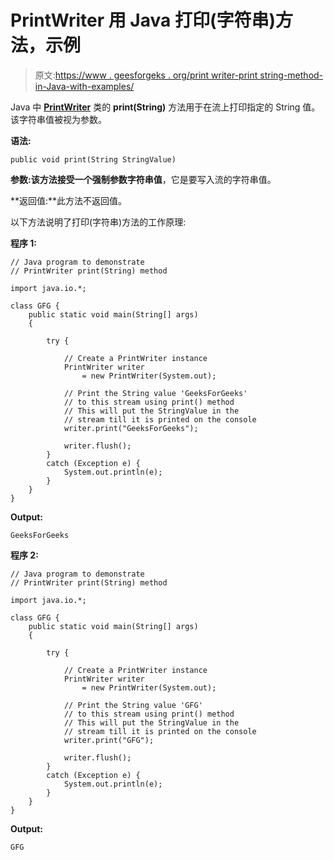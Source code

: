 # PrintWriter 用 Java 打印(字符串)方法，示例

> 原文:[https://www . geesforgeks . org/print writer-print string-method-in-Java-with-examples/](https://www.geeksforgeeks.org/printwriter-printstring-method-in-java-with-examples/)

Java 中 **[PrintWriter](https://www.geeksforgeeks.org/java-io-printwriter-class-java-set-1/)** 类的 **print(String)** 方法用于在流上打印指定的 String 值。该字符串值被视为参数。

**语法:**

```
public void print(String StringValue)
```

**参数:**该方法接受一个强制参数**字符串值**，它是要写入流的字符串值。

**返回值:**此方法不返回值。

以下方法说明了打印(字符串)方法的工作原理:

**程序 1:**

```
// Java program to demonstrate
// PrintWriter print(String) method

import java.io.*;

class GFG {
    public static void main(String[] args)
    {

        try {

            // Create a PrintWriter instance
            PrintWriter writer
                = new PrintWriter(System.out);

            // Print the String value 'GeeksForGeeks'
            // to this stream using print() method
            // This will put the StringValue in the
            // stream till it is printed on the console
            writer.print("GeeksForGeeks");

            writer.flush();
        }
        catch (Exception e) {
            System.out.println(e);
        }
    }
}
```

**Output:**

```
GeeksForGeeks

```

**程序 2:**

```
// Java program to demonstrate
// PrintWriter print(String) method

import java.io.*;

class GFG {
    public static void main(String[] args)
    {

        try {

            // Create a PrintWriter instance
            PrintWriter writer
                = new PrintWriter(System.out);

            // Print the String value 'GFG'
            // to this stream using print() method
            // This will put the StringValue in the
            // stream till it is printed on the console
            writer.print("GFG");

            writer.flush();
        }
        catch (Exception e) {
            System.out.println(e);
        }
    }
}
```

**Output:**

```
GFG

```